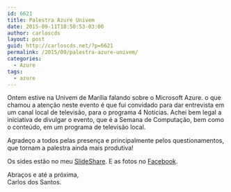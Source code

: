 ```yaml
---
id: 6621
title: Palestra Azure Univem
date: 2015-09-11T18:50:53-03:00
author: carloscds
layout: post
guid: http://carloscds.net/?p=6621
permalink: /2015/09/palestra-azure-univem/
categories:
  - Azure
tags:
  - azure
---
```

Ontem estive na Univem de Marília falando sobre o Microsoft Azure. o que chamou a atenção neste evento é que fui convidado para dar entrevista em um canal local de televisão, para o programa 4 Notícias. Achei bem legal a iniciativa de divulgar o evento, que é a Semana de Computação, bem como o conteúdo, em um programa de televisão local.

Agradeço a todos pelas presença e principalmente pelos questionamentos, que tornam a palestra ainda mais produtiva!

Os sides estão no meu [SlideShare](http://www.slideshare.net/carloscds/microsoft-azure-overview-52687722). E as fotos no [Facebook](https://www.facebook.com/media/set/?set=a.10207778212472589.1073741844.1212382196&type=1&l=5a80ae832a).

Abraços e até a próxima,  
Carlos dos Santos.